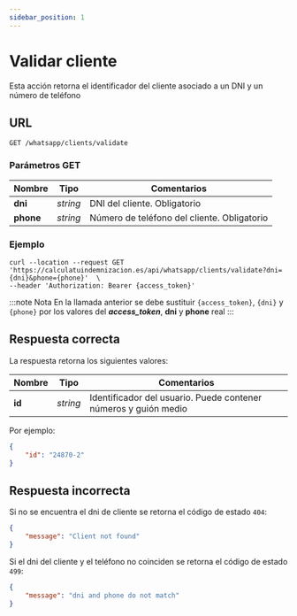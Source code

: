 ```yaml
---
sidebar_position: 1
---
```


# Validar cliente

Esta acción retorna el identificador del cliente asociado a un DNI y un número de teléfono

## URL

```
GET /whatsapp/clients/validate
```

### Parámetros GET

Nombre | Tipo |  Comentarios 
--- | --- | --- | 
**dni** | _string_ | DNI del cliente. Obligatorio
**phone** | _string_ | Número de teléfono del cliente. Obligatorio

### Ejemplo

```shell
curl --location --request GET 'https://calculatuindemnizacion.es/api/whatsapp/clients/validate?dni={dni}&phone={phone}'  \
--header 'Authorization: Bearer {access_token}'
```

:::note Nota
En la llamada anterior se debe sustituir `{access_token}`, `{dni}` y `{phone}` por los valores del **_access_token_**, **dni** y **phone** real
:::

## Respuesta correcta

La respuesta retorna los siguientes valores:

Nombre | Tipo |  Comentarios 
--- | --- | --- | 
**id** | _string_ | Identificador del usuario. Puede contener números y guión medio


Por ejemplo:

```json title="Status: 200 Ok"
{
    "id": "24870-2"
}
```

## Respuesta incorrecta

Si no se encuentra el dni de cliente se retorna el código de estado `404`:

```json title="Status: 404 Not found"
{
    "message": "Client not found"
}
```

Si el dni del cliente y el teléfono no coinciden se retorna el código de estado `499`:

```json title="Status: 499 unknown status"
{
    "message": "dni and phone do not match"
}
```